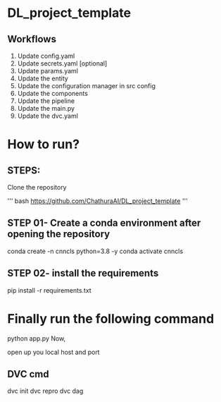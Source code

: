 # DL_project_template


## Workflows

1. Update config.yaml
2. Update secrets.yaml [optional]
3. Update params.yaml
4. Update the entity
5. Update the configuration manager in src config
6. Update the components
7. Update the pipeline
8. Update the main.py
9. Update the dvc.yaml

# How to run?
## STEPS:
Clone the repository

''' bash
https://github.com/ChathuraAI/DL_project_template
'''

## STEP 01- Create a conda environment after opening the repository
conda create -n cnncls python=3.8 -y
conda activate cnncls
## STEP 02- install the requirements
pip install -r requirements.txt
# Finally run the following command
python app.py
Now,

open up you local host and port

## DVC cmd
dvc init
dvc repro
dvc dag